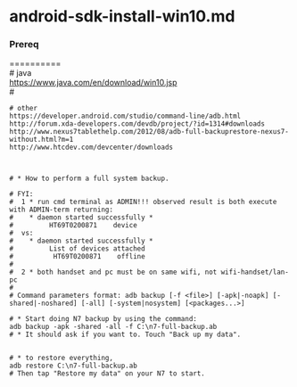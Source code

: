 android-sdk-install-win10.md  
============================ 
   
### Prereq  
==========  
    # java  
    https://www.java.com/en/download/win10.jsp  
    #  
    
    
    # other
    https://developer.android.com/studio/command-line/adb.html
    http://forum.xda-developers.com/devdb/project/?id=1314#downloads
    http://www.nexus7tablethelp.com/2012/08/adb-full-backuprestore-nexus7-without.html?m=1
    http://www.htcdev.com/devcenter/downloads
    
    
    
    # * How to perform a full system backup.
    
    # FYI: 
    #  1 * run cmd terminal as ADMIN!!! observed result is both execute with ADMIN-term returning:
    #    * daemon started successfully *
    #         HT69T0200871    device
    #  vs: 
    #    * daemon started successfully *
    #         List of devices attached
    #          HT69T0200871    offline
    #
    #  2 * both handset and pc must be on same wifi, not wifi-handset/lan-pc
    #
    # Command parameters format: adb backup [-f <file>] [-apk|-noapk] [-shared|-noshared] [-all] [-system|nosystem] [<packages...>]

    # * Start doing N7 backup by using the command:
    adb backup -apk -shared -all -f C:\n7-full-backup.ab
    # * It should ask if you want to. Touch "Back up my data". 


    # * to restore everything, 
    adb restore C:\n7-full-backup.ab
    # Then tap "Restore my data" on your N7 to start.



